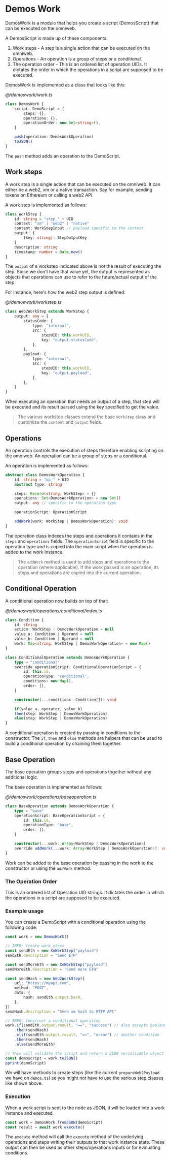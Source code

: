 # Demos Work

DemosWork is a module that helps you create a script (DemosScript) that can be executed on the omniweb.

A DemosScript is made up of these components:

1. Work steps - A step is a single action that can be executed on the omniweb.
2. Operations - An operation is a group of steps or a conditional.
3. The operation order - This is an ordered list of operation UIDs. It dictates the order in which the operations in a script are supposed to be executed.

DemosWork is implemented as a class that looks like this:

_@/demoswork/work.ts_

```ts
class DemosWork {
    script: DemoScript = {
        steps: {},
        operations: {},
        operationOrder: new Set<string>(),
    }

    push(operation: DemosWorkOperation)
    toJSON()
}
```

The `push` method adds an operation to the DemoScript.

## Work steps
A work step is a single action that can be executed on the omniweb. It can either be a web2, xm or a native transaction. Say for example, sending tokens on Ethereum or calling a web2 API.

A work step is implemented as follows:

```ts
class WorkStep {
    id: string = "step_" + UID
    context: "xm" | "web2" | "native"
    content: WorkStepInput // payload specific to the context
    output: {
        [key: string]: StepOutputKey
    }
    description: string
    timestamp: number = Date.now()
}
```

The `output` of a workstep indicated above is not the result of executing the step. Since we don't have that value yet, the output is represented as objects that operations can use to refer to the future/actual output of the step.

For instance, here's how the web2 step output is defined:

_@/demoswork/workstep.ts_

```ts
class Web2WorkStep extends WorkStep {
    output: any = {
        statusCode: {
            type: "internal",
            src: {
                stepUID: this.workUID,
                key: "output.statusCode",
            },
        },
        payload: {
            type: "internal",
            src: {
                stepUID: this.workUID,
                key: "output.payload",
            },
        },
    }
}
```

When executing an operation that needs an output of a step, that step will be executed and its result parsed using the key specified to get the value.

> The various workstep classes extend the base `WorkStep` class and customize the `content` and `output` fields.

## Operations

An operation controls the execution of steps therefore enabling scripting on the omniweb. An operation can be a group of steps or a conditional.

An operation is implemented as follows:

```ts
abstract class DemosWorkOperation {
    id: string = "op_" + UID
    abstract type: string

    steps: Record<string, WorkStep> = {}
    operations: Set<DemosWorkOperation> = new Set()
    output: any // specific to the operation type

    operationScript: OperationScript

    addWork(work: WorkStep | DemosWorkOperation): void
}
```

The operation class indexes the steps and operations it contains in the `steps` and `operations` fields. The `operationScript` field is specific to the operation type and is copied into the main script when the operation is added to the work instance.

> The `addWork` method is used to add steps and operations to the operation (where applicable). If the work passed is an operation, its steps and operations are copied into the current operation.

## Conditional Operation

A conditional operation now builds on top of that:

_@/demoswork/operations/conditional/index.ts_

```ts
class Condition {
    id: string
    action: WorkStep | DemosWorkOperation = null
    value_a: Condition | Operand = null
    value_b: Condition | Operand = null
    work: Map<string, WorkStep | DemosWorkOperation> = new Map()
}

class ConditionalOperation extends DemosWorkOperation {
    type = "conditional"
    override operationScript: ConditionalOperationScript = {
        id: this.id,
        operationType: "conditional",
        conditions: new Map(),
        order: [],
    }

    constructor(...conditions: Condition[]): void

    if(value_a, operator, value_b)
    then(step: WorkStep | DemosWorkOperation)
    else(step: WorkStep | DemosWorkOperation)
}
```

A conditional operation is created by passing in conditions to the constructor. The `if`, `then` and `else` methods are helpers that can be used to build a conditional operation by chaining them together.

## Base Operation

The base operation groups steps and operations together without any additional logic.

The base operation is implemented as follows:

_@/demoswork/operations/baseoperation.ts_

```ts
class BaseOperation extends DemosWorkOperation {
    type = "base"
    operationScript: BaseOperationScript = {
        id: this.id,
        operationType: "base",
        order: [],
    }

    constructor(...work: Array<WorkStep | DemosWorkOperation>)
    override addWork(...work: Array<WorkStep | DemosWorkOperation>): void
}
```

Work can be added to the base operation by passing in the work to the constructor or using the `addWork` method.

### The Operation Order

This is an ordered list of Operation UID strings. It dictates the order in which the operations in a script are supposed to be executed.

### Example usage

You can create a DemoScript with a conditional operation using the following code:

```ts
const work = new DemosWork()

// INFO: Create work steps
const sendEth = new XmWorkStep("payload")
sendEth.description = "Send ETH"

const sendMoreEth = new XmWorkStep("payload")
sendMoreEth.description = "Send more ETH"

const sendHash = new Web2WorkStep({
    url: "https://myapi.com",
    method: "POST",
    data: {
        hash: sendEth.output.hash,
    },
})
sendHash.description = "Send xm hash to HTTP API"

// INFO: Construct a conditional operation
work.if(sendEth.output.result, "==", "success") // also accepts boolean
    .then(sendHash)
    .elif(sendEth.output.result, "==", "error") // another condition
    .then(sendHash)
    .else(sendMoreEth)

// This will validate the script and return a JSON serializable object
const demoscript = work.toJSON()
pprint(demoScript)
```

We will have methods to create steps (like the current `prepareWeb2Payload` we have on `demos.ts`) so you might not have to use the various step classes like shown above.

### Execution

When a work script is sent to the node as JSON, it will be loaded into a work instance and executed.

```ts
const work = DemosWork.fromJSON(demoScript)
const result = await work.execute()
```

The `execute` method will call the `execute` method of the underlying operations and steps writing their outputs to that work instance state. These output can then be used as other steps/operations inputs or for evaluating conditions.
